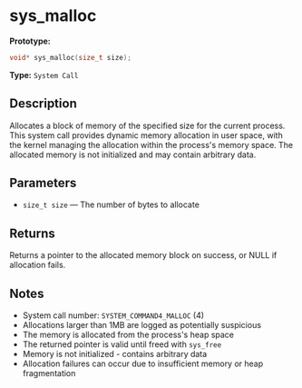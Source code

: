 sys_malloc
==========

**Prototype:**

```c
void* sys_malloc(size_t size);
```

**Type:** `System Call`

Description
-----------

Allocates a block of memory of the specified size for the current process. This system call provides dynamic memory allocation in user space, with the kernel managing the allocation within the process's memory space. The allocated memory is not initialized and may contain arbitrary data.

Parameters
----------

*   `size_t size` — The number of bytes to allocate

Returns
-------

Returns a pointer to the allocated memory block on success, or NULL if allocation fails.

Notes
-----

- System call number: `SYSTEM_COMMAND4_MALLOC` (4)
- Allocations larger than 1MB are logged as potentially suspicious
- The memory is allocated from the process's heap space
- The returned pointer is valid until freed with `sys_free`
- Memory is not initialized - contains arbitrary data
- Allocation failures can occur due to insufficient memory or heap fragmentation
